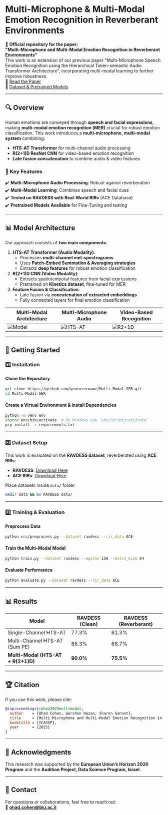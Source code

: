 # Multi-Microphone & Multi-Modal Emotion Recognition in Reverberant Environments

🚀 **Official repository for the paper:**  
**"Multi-Microphone and Multi-Modal Emotion Recognition in Reverberant Environments"**  
This work is an extension of our previous paper "Multi-Microphone Speech Emotion Recognition using the Hierarchical Token-semantic Audio Transformer
Architecture", incorporating multi-modal learning to further improve robustness.  
📄 [Read the Paper](https://arxiv.org/pdf/2409.09545)  
🔗 [Dataset & Pretrained Models](LINK_TO_DATA_MODELS)

---

## 🔍 Overview
Human emotions are conveyed through **speech and facial expressions**, making **multi-modal emotion recognition (MER)** crucial for robust emotion classification. This work introduces a **multi-microphone, multi-modal system** combining:

- **HTS-AT Transformer** for multi-channel audio processing
- **R(2+1)D ResNet CNN** for video-based emotion recognition
- **Late fusion concatenation** to combine audio & video features

### 🔮 Key Features
✔️ **Multi-Microphone Audio Processing**: Robust against reverberation  
✔️ **Multi-Modal Learning**: Combines speech and facial cues  
✔️ **Tested on RAVDESS with Real-World RIRs** (ACE Database)  
✔️ **Pretrained Models Available** for Fine-Tuning and testing

---

## 📊 Model Architecture
Our approach consists of **two main components**:
1. **HTS-AT Transformer (Audio Modality)**:
   - Processes **multi-channel mel-spectrograms**
   - Uses **Patch-Embed Summation & Averaging strategies**
   - Extracts **deep features** for robust emotion classification
2. **R(2+1)D CNN (Video Modality)**:
   - Extracts spatiotemporal features from facial expressions
   - Pretrained on **Kinetics dataset**, fine-tuned for MER
3. **Feature Fusion & Classification**:
   - Late fusion via **concatenation of extracted embeddings**
   - Fully connected layers for final emotion classification

| Multi-Modal Architecture | Multi-Microphone Audio | Video-Based Recognition |
|----------------------|------------------|----------------------|
| ![Model](images/multi-modal-architecture.png) | ![HTS-AT](images/hts-at-multi-mic.png) | ![R2+1D](images/video-model.png) |

---

## 🔧 Getting Started

### **1️⃣ Installation**
#### **Clone the Repository**
```bash
git clone https://github.com/yourusername/Multi-Modal-SER.git
cd Multi-Modal-SER
```
#### **Create a Virtual Environment & Install Dependencies**
```bash
python -m venv env
source env/bin/activate  # On Windows use `env\Scripts\activate`
pip install -r requirements.txt
```

---

### **2️⃣ Dataset Setup**
This work is evaluated on the **RAVDESS dataset**, reverberated using **ACE RIRs**:
- **RAVDESS**: [Download Here](https://zenodo.org/record/1188976)
- **ACE RIRs**: [Download Here](https://www.ace-challenge.org)

Place datasets inside `data/` folder:
```bash
mkdir data && mv RAVDESS data/
```

---

### **3️⃣ Training & Evaluation**
#### **Preprocess Data**
```bash
python src/preprocess.py --dataset ravdess --rir_data ACE
```
#### **Train the Multi-Modal Model**
```bash
python train.py --dataset ravdess --epochs 150 --batch_size 64
```
#### **Evaluate Performance**
```bash
python evaluate.py --dataset ravdess --rir_data ACE
```

---

## 📊 Results
| Model | RAVDESS (Clean) | RAVDESS (Reverberant) |
|----------------------|--------|--------|
| Single-Channel HTS-AT | 77.3% | 61.3% |
| Multi-Channel HTS-AT (Sum PE) | 85.3% | 68.7% |
| **Multi-Modal (HTS-AT + R(2+1)D)** | **90.0%** | **75.5%** |

---

## 🏆 Citation
If you use this work, please cite:
```bibtex
@inproceedings{cohen2025multimodal,
  author    = {Ohad Cohen, Gershon Hazan, Sharon Gannot},
  title     = {Multi-Microphone and Multi-Modal Emotion Recognition in Reverberant Environments},
  booktitle = {ICASSP},
  year      = {2025}
}
```

---

## 🌟 Acknowledgments
This research was supported by the **European Union’s Horizon 2020 Program** and the **Audition Project, Data Science Program, Israel**.

---

## 👤 Contact
For questions or collaborations, feel free to reach out:  
📧 **ohad.cohen@biu.ac.il**

